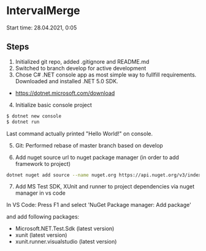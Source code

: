 # IntervalMerge

Start time: 28.04.2021, 0:05

## Steps

1. Initialized git repo, added .gitignore and README.md
2. Switched to branch develop for active development
3. Chose C# .NET console app as most simple way to fullfill requirements. Downloaded and installed .NET 5.0 SDK.

- https://dotnet.microsoft.com/download

4. Initialize basic console project

```sh
$ dotnet new console
$ dotnet run
```

Last command actually printed "Hello World!" on console.

5. Git: Performed rebase of master branch based on develop

6. Add nuget source url to nuget package manager (in order to add framework to project)

```sh
dotnet nuget add source --name nuget.org https://api.nuget.org/v3/index.json
```
7. Add MS Test SDK, XUnit and runner to project dependencies via nuget manager in vs code

In VS Code: Press F1 and select 'NuGet Package manager: Add package'

and add following packages:

- Microsoft.NET.Test.Sdk (latest version)
- xunit (latest version)
- xunit.runner.visualstudio (latest version)
